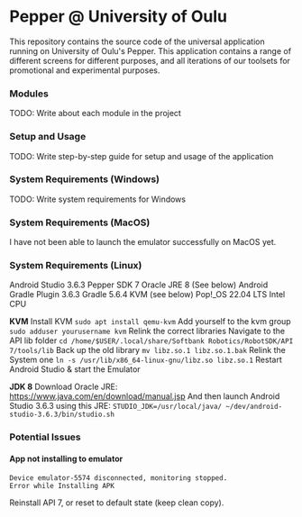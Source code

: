 # Pepper @ University of Oulu

This repository contains the source code of the universal application running on University of Oulu's Pepper. This application contains a range of different screens for different purposes, and all iterations of our toolsets for promotional and experimental purposes.

### Modules

TODO: Write about each module in the project

### Setup and Usage

TODO: Write step-by-step guide for setup and usage of the application

### System Requirements (Windows)

TODO: Write system requirements for Windows

### System Requirements (MacOS)

I have not been able to launch the emulator successfully on MacOS yet.

### System Requirements (Linux)

Android Studio 3.6.3
Pepper SDK 7
Oracle JRE 8 (See below)
Android Gradle Plugin 3.6.3
Gradle 5.6.4
KVM (see below)
Pop!_OS 22.04 LTS
Intel CPU

**KVM**
Install KVM
    `sudo apt install qemu-kvm`
Add yourself to the kvm group
    `sudo adduser yourusername kvm`
Relink the correct libraries
Navigate to the API lib folder
   `cd /home/$USER/.local/share/Softbank Robotics/RobotSDK/API 7/tools/lib`
Back up the old library
    `mv libz.so.1 libz.so.1.bak`
Relink the System one
    `ln -s /usr/lib/x86_64-linux-gnu/libz.so libz.so.1`
Restart Android Studio & start the Emulator

**JDK 8**
Download Oracle JRE: https://www.java.com/en/download/manual.jsp
And then launch Android Studio 3.6.3 using this JRE:
    `STUDIO_JDK=/usr/local/java/ ~/dev/android-studio-3.6.3/bin/studio.sh`

### Potential Issues

#### App not installing to emulator

```
Device emulator-5574 disconnected, monitoring stopped.
Error while Installing APK
```

Reinstall API 7, or reset to default state (keep clean copy).